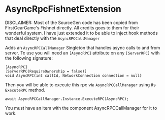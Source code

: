 # AsyncRpcFishnetExtension
DISCLAIMER:
Most of the SourceGen code has been copied from FirstGearGame's Fishnet directly. All credits goes to them for their wonderful system.
I have just extended it to be able to inject hook methods that deal directly with the ```AsyncRPCCallManager```



Adds an ```AsyncRPCCallManager``` Singleton that handles async calls to and from server.
To use you will need an ```[AsyncRPC]``` attribute on any ```[ServerRPC]``` with the following signature:
```
[AsyncRPC]
[ServerRPC(RequireOwnership = false)]
void AsyncRPC(int callId, NetworkConnection connection = null)
```
Then you will be able to execute this rpc via ```AsyncRPCCallManager``` using its ```ExecuteRPC``` method.
```
await AsyncRPCCallManager.Instance.ExecuteRPC(AsyncRPC);
```

You must have an item with the component AsyncRPCCallManager for it to work.


